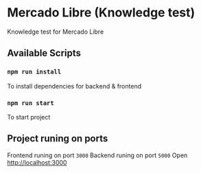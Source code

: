 # Mercado Libre (Knowledge test)
Knowledge test for Mercado Libre

## Available Scripts

### `npm run install`
To install dependencies for backend & frontend

### `npm run start`
To start project

## Project runing on ports
Frontend runing on port `3000` Backend runing on port `5000`
Open [http://localhost:3000](http://localhost:3000)
